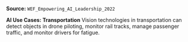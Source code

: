 **Source:** `WEF_Empowering_AI_Leadership_2022`

**AI Use Cases: Transportation**
Vision technologies in transportation can detect objects in drone piloting, monitor rail tracks, manage passenger traffic, and monitor drivers for fatigue.
